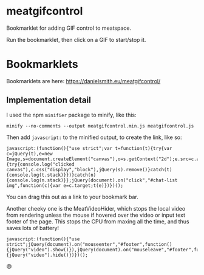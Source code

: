 # meatgifcontrol

Bookmarklet for adding GIF control to meatspace.

Run the bookmarklet, then click on a GIF to start/stop it.

# Bookmarklets

Bookmarklets are here:
https://danielsmith.eu/meatgifcontrol/


## Implementation detail

I used the npm `minifier` package to minify, like this:

    minify --no-comments --output meatgifcontrol.min.js meatgifcontrol.js

Then add `javascript:` to the minified output, to create the link, like so:

    javascript:(function(){"use strict";var t=function(t){try{var c=jQuery(t),e=new Image,s=document.createElement("canvas"),o=s.getContext("2d");e.src=c.attr("src"),s.width=e.width,s.height=e.height,o.drawImage(e,0,0),jQuery(s).insertAfter(c),jQuery(s).css("position","absolute"),jQuery(s).css("top","0px"),jQuery(s).css("left","18px"),c.css("display","none"),jQuery(s).click(function(){try{console.log("clicked canvas"),c.css("display","block"),jQuery(s).remove()}catch(t){console.log(t.stack)}})}catch(n){console.log(n.stack)}};jQuery(document).on("click","#chat-list img",function(c){var e=c.target;t(e)})})();

You can drag this out as a link to your bookmark bar.

Another cheeky one is the MeatVideoHider, which stops the local video from rendering unless the mouse if hovered over the video or input text footer of the page. This stops the CPU from maxing all the time, and thus saves lots of battery!

    javascript:(function(){"use strict";jQuery(document).on("mouseenter","#footer",function(){jQuery("video").show()}),jQuery(document).on("mouseleave","#footer",function(){jQuery("video").hide()})})();

😄



